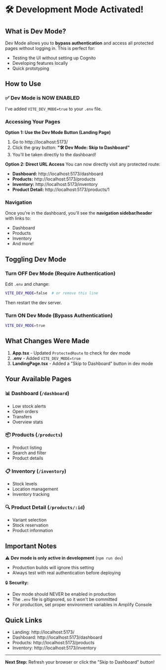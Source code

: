 # 🛠️ Development Mode Activated!

## What is Dev Mode?

Dev Mode allows you to **bypass authentication** and access all protected pages without logging in. This is perfect for:
- Testing the UI without setting up Cognito
- Developing features locally
- Quick prototyping

## How to Use

### ✅ Dev Mode is NOW ENABLED

I've added `VITE_DEV_MODE=true` to your `.env` file.

### Accessing Your Pages

**Option 1: Use the Dev Mode Button (Landing Page)**
1. Go to http://localhost:5173/
2. Click the gray button: **"🛠️ Dev Mode: Skip to Dashboard"**
3. You'll be taken directly to the dashboard!

**Option 2: Direct URL Access**
You can now directly visit any protected route:

- **Dashboard:** http://localhost:5173/dashboard
- **Products:** http://localhost:5173/products
- **Inventory:** http://localhost:5173/inventory
- **Product Detail:** http://localhost:5173/products/1

### Navigation

Once you're in the dashboard, you'll see the **navigation sidebar/header** with links to:
- Dashboard
- Products
- Inventory
- And more!

## Toggling Dev Mode

### Turn OFF Dev Mode (Require Authentication)
Edit `.env` and change:
```bash
VITE_DEV_MODE=false  # or remove this line
```

Then restart the dev server.

### Turn ON Dev Mode (Bypass Authentication)
```bash
VITE_DEV_MODE=true
```

## What Changes Were Made

1. **App.tsx** - Updated `ProtectedRoute` to check for dev mode
2. **.env** - Added `VITE_DEV_MODE=true`
3. **LandingPage.tsx** - Added a "Skip to Dashboard" button in dev mode

## Your Available Pages

### 📊 Dashboard (`/dashboard`)
- Low stock alerts
- Open orders
- Transfers
- Overview stats

### 📦 Products (`/products`)
- Product listing
- Search and filter
- Product details

### 📋 Inventory (`/inventory`)
- Stock levels
- Location management
- Inventory tracking

### 🔍 Product Detail (`/products/:id`)
- Variant selection
- Stock reservation
- Product information

## Important Notes

⚠️ **Dev mode is only active in development** (`npm run dev`)
- Production builds will ignore this setting
- Always test with real authentication before deploying

🔒 **Security:**
- Dev mode should NEVER be enabled in production
- The `.env` file is gitignored, so it won't be committed
- For production, set proper environment variables in Amplify Console

## Quick Links

- Landing: http://localhost:5173/
- Dashboard: http://localhost:5173/dashboard
- Products: http://localhost:5173/products
- Inventory: http://localhost:5173/inventory

---

**Next Step:** Refresh your browser or click the "Skip to Dashboard" button!
